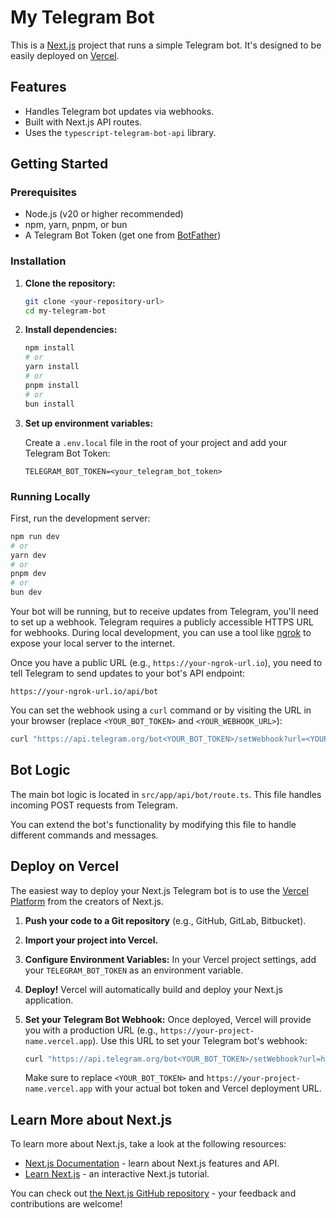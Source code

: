 # My Telegram Bot

This is a [Next.js](https://nextjs.org) project that runs a simple Telegram bot. It's designed to be easily deployed on [Vercel](https://vercel.com).

## Features

- Handles Telegram bot updates via webhooks.
- Built with Next.js API routes.
- Uses the `typescript-telegram-bot-api` library.

## Getting Started

### Prerequisites

- Node.js (v20 or higher recommended)
- npm, yarn, pnpm, or bun
- A Telegram Bot Token (get one from [BotFather](https://t.me/botfather))

### Installation

1.  **Clone the repository:**
    ```bash
    git clone <your-repository-url>
    cd my-telegram-bot
    ```

2.  **Install dependencies:**
    ```bash
    npm install
    # or
    yarn install
    # or
    pnpm install
    # or
    bun install
    ```

3.  **Set up environment variables:**

    Create a `.env.local` file in the root of your project and add your Telegram Bot Token:
    ```
    TELEGRAM_BOT_TOKEN=<your_telegram_bot_token>
    ```

### Running Locally

First, run the development server:

```bash
npm run dev
# or
yarn dev
# or
pnpm dev
# or
bun dev
```

Your bot will be running, but to receive updates from Telegram, you'll need to set up a webhook. Telegram requires a publicly accessible HTTPS URL for webhooks. During local development, you can use a tool like [ngrok](https://ngrok.com/) to expose your local server to the internet.

Once you have a public URL (e.g., `https://your-ngrok-url.io`), you need to tell Telegram to send updates to your bot's API endpoint:

`https://your-ngrok-url.io/api/bot`

You can set the webhook using a `curl` command or by visiting the URL in your browser (replace `<YOUR_BOT_TOKEN>` and `<YOUR_WEBHOOK_URL>`):

```bash
curl "https://api.telegram.org/bot<YOUR_BOT_TOKEN>/setWebhook?url=<YOUR_WEBHOOK_URL>/api/bot"
```

## Bot Logic

The main bot logic is located in `src/app/api/bot/route.ts`. This file handles incoming POST requests from Telegram.

You can extend the bot's functionality by modifying this file to handle different commands and messages.

## Deploy on Vercel

The easiest way to deploy your Next.js Telegram bot is to use the [Vercel Platform](https://vercel.com/new?utm_medium=default-template&filter=next.js&utm_source=create-next-app&utm_campaign=create-next-app-readme) from the creators of Next.js.

1.  **Push your code to a Git repository** (e.g., GitHub, GitLab, Bitbucket).
2.  **Import your project into Vercel.**
3.  **Configure Environment Variables:**
    In your Vercel project settings, add your `TELEGRAM_BOT_TOKEN` as an environment variable.
4.  **Deploy!** Vercel will automatically build and deploy your Next.js application.
5.  **Set your Telegram Bot Webhook:**
    Once deployed, Vercel will provide you with a production URL (e.g., `https://your-project-name.vercel.app`). Use this URL to set your Telegram bot's webhook:

    ```bash
    curl "https://api.telegram.org/bot<YOUR_BOT_TOKEN>/setWebhook?url=https://your-project-name.vercel.app/api/bot"
    ```
    Make sure to replace `<YOUR_BOT_TOKEN>` and `https://your-project-name.vercel.app` with your actual bot token and Vercel deployment URL.

## Learn More about Next.js

To learn more about Next.js, take a look at the following resources:

- [Next.js Documentation](https://nextjs.org/docs) - learn about Next.js features and API.
- [Learn Next.js](https://nextjs.org/learn) - an interactive Next.js tutorial.

You can check out [the Next.js GitHub repository](https://github.com/vercel/next.js) - your feedback and contributions are welcome!
